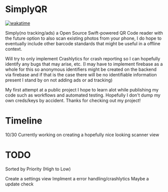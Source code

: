 # SimplyQR
[![wakatime](https://wakatime.com/badge/user/9cabb579-a7c5-4976-a214-8ca4b23bcbc9/project/018b6160-536f-4c0b-ae6c-66247ad167ae.svg)](https://wakatime.com/badge/user/9cabb579-a7c5-4976-a214-8ca4b23bcbc9/project/018b6160-536f-4c0b-ae6c-66247ad167ae)

Simply(no tracking/ads) a Open Source Swift-powered QR Code reader with the future option to also scan existing photos from your phone, I do
hope to eventually include other barcode standards that might be useful in a offline context.

Will try to only implement Crashlytics for crash reporting so I can hopefully identify any bugs that may arise, etc. 
(I may have to implement firebase as a whole for this so anonymous identifiers might be created on the backend via firebase and if that is the case there will be no identifiable information present I stand by on not adding ads or ad tracking)

My first attempt at a public project I hope to learn alot while publishing my code such as workflows and automated testing.
Hopefully I don't dump my own creds/keys by accident.
Thanks for checking out my project!

# Timeline

10/30 Currently working on creating a hopefully nice looking scanner view

# TODO
Sorted by Priority (High to Low)

Create a settings view
Implment a error handling/crashlytics
Maybe a update check
